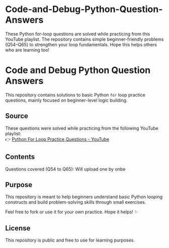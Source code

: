 # Code-and-Debug-Python-Question-Answers
These Python for-loop questions are solved while practicing from this YouTube playlist.  The repository contains simple beginner-friendly problems (Q54–Q65) to strengthen your loop fundamentals.  Hope this helps others who are learning too!

# Code and Debug Python Question Answers

This repository contains solutions to basic Python `for` loop practice questions, mainly focused on beginner-level logic building.

## Source

These questions were solved while practicing from the following YouTube playlist:  
👉 [Python For Loop Practice Questions - YouTube](https://www.youtube.com/playlist?list=PLhR2IpV1b2FzUivnn6TDCVb1ycWYYUmN8)

## Contents

Questions covered (Q54 to Q65):
Will upload one by onbe

## Purpose

This repository is meant to help beginners understand basic Python looping constructs and build problem-solving skills through small exercises.

Feel free to fork or use it for your own practice. Hope it helps! ✨

## License

This repository is public and free to use for learning purposes.
